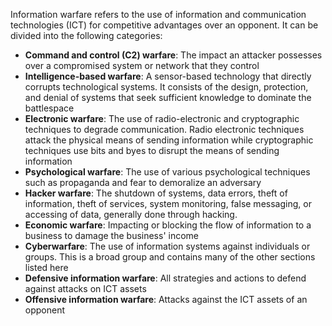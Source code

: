 Information warfare refers to the use of information and communication technologies (ICT) for competitive advantages over an opponent. It can be divided into the following categories:

- **Command and control (C2) warfare**: The impact an attacker possesses over a compromised system or network that they control
- **Intelligence-based warfare**: A sensor-based technology that directly corrupts technological systems. It consists of the design, protection, and denial of systems that seek sufficient knowledge to dominate the battlespace
- **Electronic warfare**: The use of radio-electronic and cryptographic techniques to degrade communication. Radio electronic techniques attack the physical means of sending information while cryptographic techniques use bits and byes to disrupt the means of sending information
- **Psychological warfare**: The use of various psychological techniques such as propaganda and fear to demoralize an adversary
- **Hacker warfare**: The shutdown of systems, data errors, theft of information, theft of services, system monitoring, false messaging, or accessing of data, generally done through hacking.
- **Economic warfare**: Impacting or blocking the flow of information to a business to damage the business' income
- **Cyberwarfare**: The use of information systems against individuals or groups. This is a broad group and contains many of the other sections listed here
- **Defensive information warfare**: All strategies and actions to defend against attacks on ICT assets
- **Offensive information warfare**: Attacks against the ICT assets of an opponent